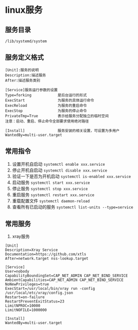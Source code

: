 # linux服务

## 服务目录
`/lib/systemd/system`

## 服务定义格式

```
[Unit]:服务的说明
Description:描述服务
After:描述服务类别

[Service]服务运行参数的设置
Type=forking            是后台运行的形式
ExecStart               为服务的具体运行命令
ExecReload              为服务的重启命令
ExecStop                为服务的停止命令
PrivateTmp=True         表示给服务分配独立的临时空间
注意：启动、重启、停止命令全部要求使用绝对路径

[Install]               服务安装的相关设置，可设置为多用户
WantedBy=multi-user.target 
```
## 常用指令
1. 设置开机自启动   `systemctl enable xxx.service`
2. 停止开机自启动   `systemctl disable xxx.service`
3. 验证一下是否为开机启动  `systemctl is-enabled xxx.service`
4. 启动服务  `systemctl start xxx.service`
5. 停止服务  `systemctl stop xxx.service`
6. 重启服务  `systemctl restart xxx.service`
7. 重载配置文件  `systemctl daemon-reload`
8. 查看所有已启动的服务  `systemctl list-units --type=service`

## 常用服务

1. xray服务
```
[Unit]
Description=Xray Service
Documentation=https://github.com/xtls
After=network.target nss-lookup.target

[Service]
User=nobody
CapabilityBoundingSet=CAP_NET_ADMIN CAP_NET_BIND_SERVICE
AmbientCapabilities=CAP_NET_ADMIN CAP_NET_BIND_SERVICE
NoNewPrivileges=true
ExecStart=/usr/local/bin/xray run -config /usr/local/etc/xray/config.json
Restart=on-failure
RestartPreventExitStatus=23
LimitNPROC=10000
LimitNOFILE=1000000

[Install]
WantedBy=multi-user.target
```
